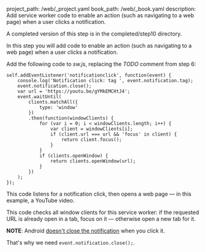 project_path: /web/_project.yaml
book_path: /web/_book.yaml
description: Add service worker code to enable an action (such as navigating to a web page) when a user clicks a notification.

A completed version of this step is in the completed/step10 directory.

In this step you will add code to enable an action (such as navigating to a web page) when a user clicks a notification.

Add the following code to _sw.js_, replacing the _TODO_ comment from step
6:

<div class="highlight"><pre><code class="language-javascript" data-lang="javascript"><span class="nx">self</span><span class="p">.</span><span class="nx">addEventListener</span><span class="p">(</span><span class="s1">&#39;notificationclick&#39;</span><span class="p">,</span> <span class="kd">function</span><span class="p">(</span><span class="nx">event</span><span class="p">)</span> <span class="p">{</span>
    <span class="nx">console</span><span class="p">.</span><span class="nx">log</span><span class="p">(</span><span class="s1">&#39;Notification click: tag &#39;</span><span class="p">,</span> <span class="nx">event</span><span class="p">.</span><span class="nx">notification</span><span class="p">.</span><span class="nx">tag</span><span class="p">);</span>
    <span class="nx">event</span><span class="p">.</span><span class="nx">notification</span><span class="p">.</span><span class="nx">close</span><span class="p">();</span>
    <span class="kd">var</span> <span class="nx">url</span> <span class="o">=</span> <span class="s1">&#39;https://youtu.be/gYMkEMCHtJ4&#39;</span><span class="p">;</span>
    <span class="nx">event</span><span class="p">.</span><span class="nx">waitUntil</span><span class="p">(</span>
        <span class="nx">clients</span><span class="p">.</span><span class="nx">matchAll</span><span class="p">({</span>
            <span class="nx">type</span><span class="o">:</span> <span class="s1">&#39;window&#39;</span>
        <span class="p">})</span>
        <span class="p">.</span><span class="nx">then</span><span class="p">(</span><span class="kd">function</span><span class="p">(</span><span class="nx">windowClients</span><span class="p">)</span> <span class="p">{</span>
            <span class="k">for</span> <span class="p">(</span><span class="kd">var</span> <span class="nx">i</span> <span class="o">=</span> <span class="mi">0</span><span class="p">;</span> <span class="nx">i</span> <span class="o">&lt;</span> <span class="nx">windowClients</span><span class="p">.</span><span class="nx">length</span><span class="p">;</span> <span class="nx">i</span><span class="o">++</span><span class="p">)</span> <span class="p">{</span>
                <span class="kd">var</span> <span class="nx">client</span> <span class="o">=</span> <span class="nx">windowClients</span><span class="p">[</span><span class="nx">i</span><span class="p">];</span>
                <span class="k">if</span> <span class="p">(</span><span class="nx">client</span><span class="p">.</span><span class="nx">url</span> <span class="o">===</span> <span class="nx">url</span> <span class="o">&amp;&amp;</span> <span class="s1">&#39;focus&#39;</span> <span class="k">in</span> <span class="nx">client</span><span class="p">)</span> <span class="p">{</span>
                    <span class="k">return</span> <span class="nx">client</span><span class="p">.</span><span class="nx">focus</span><span class="p">();</span>
                <span class="p">}</span>
            <span class="p">}</span>
            <span class="k">if</span> <span class="p">(</span><span class="nx">clients</span><span class="p">.</span><span class="nx">openWindow</span><span class="p">)</span> <span class="p">{</span>
                <span class="k">return</span> <span class="nx">clients</span><span class="p">.</span><span class="nx">openWindow</span><span class="p">(</span><span class="nx">url</span><span class="p">);</span>
            <span class="p">}</span>
        <span class="p">})</span>
    <span class="p">);</span>
<span class="p">});</span></code></pre></div>

This code listens for a notification click, then opens a web page — in this example, a YouTube video.

This code checks all window clients for this service worker: if the requested URL is already open in a tab, focus on it — otherwise open a new tab for it.

**NOTE**: Android [doesn't close the notification](https://crbug.com/463146) when you click it.

That's why we need `event.notification.close();`.


